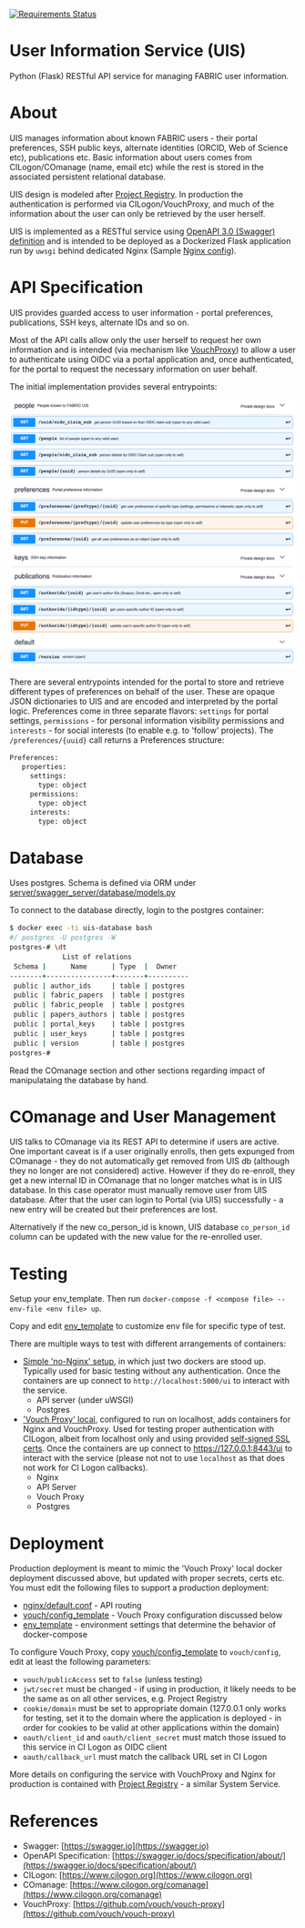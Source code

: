 [![Requirements Status](https://requires.io/github/fabric-testbed/UserInformationService/requirements.svg?branch=oidc-claim-sub-no-param)](https://requires.io/github/fabric-testbed/UserInformationService/requirements/?branch=oidc-claim-sub-no-param)

# User Information Service (UIS)

Python (Flask) RESTful API service for managing FABRIC user information.

# About

UIS manages information about known FABRIC users - their portal preferences, SSH public keys, alternate
identities (ORCID, Web of Science etc), publications etc. Basic information about users comes from 
CILogon/COmanage (name, email etc) while the rest is stored in the associated persistent relational database.

UIS design is modeled after [Project Registry](https://github.com/fabric-testbed/project-registry/blob/master/README.md).
In production the authentication is performed via CILogon/VouchProxy, and much of the information about the user can 
only be retrieved by the user herself. 

UIS is  implemented as a RESTful service using 
[OpenAPI 3.0 (Swagger) definition](https://app.swaggerhub.com/apis/fabric-testbed/user-information-service) and is 
intended to be deployed as a Dockerized Flask application run by `uwsgi` behind dedicated Nginx 
(Sample [Nginx config](nginx)).

# API Specification
 
UIS provides guarded access to user information - portal preferences, publications, SSH keys, alternate IDs and so on.

Most of the API calls allow only the user herself to request her own information and is intended (via
mechanism like [VouchProxy](https://github.com/vouch/vouch-proxy)) to allow a user to authenticate using OIDC via 
a portal application and, once authenticated, for the portal to request the necessary information on 
user behalf.

The initial implementation provides several entrypoints:

![UIService API](imgs/api-screenshot.png)

There are several entrypoints intended for the portal to store and retrieve different types of preferences on
behalf of the user. These are opaque JSON dictionaries to UIS and are encoded and interpreted 
by the portal logic. Preferences come in three separate flavors: `settings` for portal settings,
`permissions` - for personal information visibility permissions and `interests` - for social interests 
(to enable e.g. to 'follow' projects).
The `/preferences/{uuid}` call returns a Preferences structure:
```
Preferences:
   properties:
     settings:
       type: object
     permissions:
       type: object
     interests:
       type: object
```

# Database

Uses postgres. Schema is defined via ORM under
[server/swagger_server/database/models.py](server/swagger_server/database/models.py)

To connect to the database directly, login to the postgres container:
```bash
$ docker exec -ti uis-database bash
#/ postgres -U postgres -W
postgres-# \dt 
             List of relations
 Schema |      Name      | Type  |  Owner   
--------+----------------+-------+----------
 public | author_ids     | table | postgres
 public | fabric_papers  | table | postgres
 public | fabric_people  | table | postgres
 public | papers_authors | table | postgres
 public | portal_keys    | table | postgres
 public | user_keys      | table | postgres
 public | version        | table | postgres
postgres-# 
```

Read the COmanage section and other sections regarding impact of manipulataing the database by hand.
# COmanage and User Management

UIS talks to COmanage via its REST API to determine if users are active. One important
caveat is if a user originally enrolls, then gets expunged from COmanage - they do not 
automatically get removed from UIS db (although they no longer are not considered) active.
However if they do re-enroll, they get a new internal ID in COmanage that no longer matches
what is in UIS database. In this case operator must manually remove user from UIS database.
After that the user can login to Portal (via UIS) successfully - a new entry will be created
but their preferences are lost.

Alternatively if the new co_person_id is known, UIS database `co_person_id` column can
be updated with the new value for the re-enrolled user.
 
# Testing

Setup your env_template. Then run `docker-compose -f <compose file> --env-file <env file> up`.

Copy and edit [env_template](env_template) to customize env file for specific type of test.  

There are multiple ways to test with different arrangements of containers:
- [Simple 'no-Nginx' setup](docker-compose-nonginx.yml), in which just two dockers are stood up. Typically used for 
basic testing without any authentication. Once the containers are up connect to `http://localhost:5000/ui` to 
interact with the service.
    - API server (under uWSGI)
    - Postgres
- ['Vouch Proxy' local](docker-compose.yml), configured to run on localhost, adds containers for Nginx and VouchProxy. Used for
testing proper authentication with CILogon, albeit from localhost only and using provided [self-signed SSL certs](ssl/). 
Once the containers are up connect to https://127.0.0.1:8443/ui to interact with the service (please not not to use 
`localhost` as that does not work for CI Logon callbacks). 
    - Nginx
    - API Server
    - Vouch Proxy
    - Postgres 

# Deployment

Production deployment is meant to mimic the 'Vouch Proxy' local docker deployment discussed above, but updated with
proper secrets, certs etc. You must edit the following files to support a production deployment:
- [nginx/default.conf](vouch/default.conf) - API routing
- [vouch/config_template](vouch/config_template) - Vouch Proxy configuration discussed below
- [env_template](env_template) - environment settings that determine the behavior of docker-compose

To configure Vouch Proxy, copy [vouch/config_template](vouch/config_template) to `vouch/config`, edit at least the 
following parameters:
- `vouch/publicAccess` set to `false` (unless testing)
- `jwt/secret` must be changed - if using in production, it likely needs to be the same as on all other services,
e.g. Project Registry
- `cookie/domain` must be set to appropriate domain (127.0.0.1 only works for testing, set it to the domain where the
  application is deployed - in order for cookies to be valid at other applications within the domain)
- `oauth/client_id` and `oauth/client_secret` must match those issued to this service in CI Logon as OIDC client
- `oauth/callback_url` must match the callback URL set in CI Logon

More details on configuring the service with VouchProxy and Nginx for production is contained with 
[Project Registry](https://github.com/fabric-testbed/project-registry) - a similar System Service.

# References

- Swagger: [https://swagger.io](https://swagger.io)
- OpenAPI Specification: [https://swagger.io/docs/specification/about/](https://swagger.io/docs/specification/about/)
- CILogon: [https://www.cilogon.org](https://www.cilogon.org)
- COmanage: [https://www.cilogon.org/comanage](https://www.cilogon.org/comanage)
- VouchProxy: [https://github.com/vouch/vouch-proxy](https://github.com/vouch/vouch-proxy)
